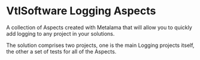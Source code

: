 # VtlSoftware Logging Aspects

A collection of Aspects created with Metalama that will allow you to quickly add logging to any project in your solutions.

The solution comprises two projects, one is the main Logging projects itself, the other a set of tests for all of the Aspects.
